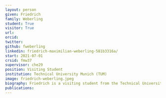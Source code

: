 ```yaml
---
layout: person
given: Friedrich
family: Weberling
student: True
visitor: True
url: 
orcid:
twitter: 
github: fweberling
linkedin: friedrich-maximilian-weberling-581b3316a/
start: 2021-07-01
crsid: fmw37
supervisor: che29
position: Visiting Student
institution: Technical University Munich (TUM)
image: friedrich-weberling.jpeg
biography: Friedrich is a visiting student from the Technical University Munich for writing his M.Sc. thesis supervised by Carl Henrik Ek and Markus Kaiser. Friedrich is interested in probabilistic machine learning focussing on interpreting deep generative inference schemes such as Variational Autoencoders using Bayesian non-parametric models. He is also interested in computational biology.  
publications:
---
```

